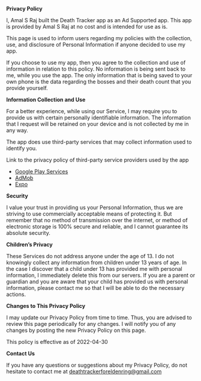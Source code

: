 **Privacy Policy**

I, Amal S Raj built the Death Tracker app as an Ad Supported app. This app is provided by Amal S Raj at no cost and is intended for use as is.

This page is used to inform users regarding my policies with the collection, use, and disclosure of Personal Information if anyone decided to use my app.

If you choose to use my app, then you agree to the collection and use of information in relation to this policy. No information is being sent back to me, while you use the app. The only information that is being saved to your own phone is the data regarding the bosses and their death count that you provide yourself.


**Information Collection and Use**

For a better experience, while using our Service, I may require you to provide us with certain personally identifiable information. The information that I request will be retained on your device and is not collected by me in any way.

The app does use third-party services that may collect information used to identify you.

Link to the privacy policy of third-party service providers used by the app

*   [Google Play Services](https://www.google.com/policies/privacy/)
*   [AdMob](https://support.google.com/admob/answer/6128543?hl=en)
*   [Expo](https://expo.io/privacy)

**Security**

I value your trust in providing us your Personal Information, thus we are striving to use commercially acceptable means of protecting it. But remember that no method of transmission over the internet, or method of electronic storage is 100% secure and reliable, and I cannot guarantee its absolute security.

**Children’s Privacy**

These Services do not address anyone under the age of 13. I do not knowingly collect any information from children under 13 years of age. In the case I discover that a child under 13 has provided me with personal information, I immediately delete this from our servers. If you are a parent or guardian and you are aware that your child has provided us with personal information, please contact me so that I will be able to do the necessary actions.

**Changes to This Privacy Policy**

I may update our Privacy Policy from time to time. Thus, you are advised to review this page periodically for any changes. I will notify you of any changes by posting the new Privacy Policy on this page.

This policy is effective as of 2022-04-30

**Contact Us**

If you have any questions or suggestions about my Privacy Policy, do not hesitate to contact me at deathtrackerforeldenring@gmail.com